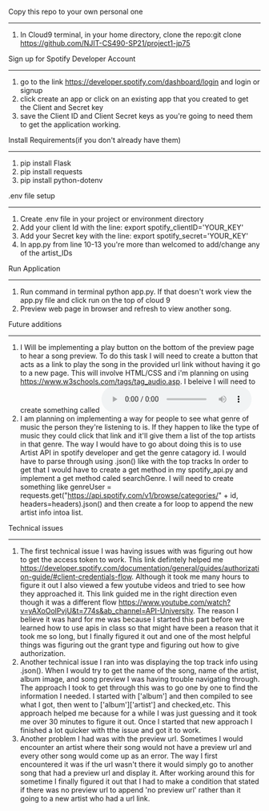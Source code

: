 Copy this repo to your own personal one
_________________________________________________________________________________________________________
1. In Cloud9 terminal, in your home directory, clone the repo:git clone https://github.com/NJIT-CS490-SP21/project1-jp75


Sign up for Spotify Developer Account
_________________________________________________________________________________________________________
1. go to the link https://developer.spotify.com/dashboard/login and login or signup
2. click create an app or click on an existing app that you created to get the Client and Secret key
3. save the Client ID and Client Secret keys as you're going to need them to get the application working.


Install Requirements(if you don't already have them)
_________________________________________________________________________________________________________
1. pip install Flask
2. pip install requests
3. pip install python-dotenv


.env file setup
_________________________________________________________________________________________________________
1. Create .env file in your project or environment directory
2. Add your client Id with the line: export spotify_clientID='YOUR_KEY'
3. Add your Secret key with the line: export spotify_secret='YOUR_KEY'
4. In app.py from line 10-13 you're more than welcomed to add/change any of the artist_IDs 


Run Application
_________________________________________________________________________________________________________
1. Run command in terminal python app.py. If that doesn't work view the app.py file and click run on the top of cloud 9
2. Preview web page in browser and refresh to view another song.


Future additions
_________________________________________________________________________________________________________
1. I Will be implementing a play button on the bottom of the preview page to hear a song preview. To do this task I will need to create a button that acts as a link to play the song in the provided url link without having it go to a new page. This will involve HTML/CSS and i'm planning on using https://www.w3schools.com/tags/tag_audio.asp. I beleive I will need to create something called <audio controls> and then us a <source src = 'link.mp3' /> to provide the audio link.
2. I am planning on implementing a way for people to see what genre of music the person they're listening to is. If they happen to like the type of music they could click that link and it'll give them a list of the top artists in that genre. The way I would have to go about doing this is to use Artist API in spotify developer and get the genre catagory id. I would have to parse through using .json() like with the top tracks In order to get that I would have to create a get method in my spotify_api.py and implement a get method caled searchGenre. I will need to create something like genreUser = requests.get("https://api.spotify.com/v1/browse/categories/" + id, headers=headers).json() and then create a for loop to append the new artist info intoa list.


Technical issues
________________________________________________________________________________________________________
1. The first technical issue I was having issues with was figuring out how to get the access token to work. This link defintely helped me https://developer.spotify.com/documentation/general/guides/authorization-guide/#client-credentials-flow. Although it took me many hours to figure it out I also viewed a few youtube videos and tried to see how they approached it. This link guided me in the right direction even though it was a different flow https://www.youtube.com/watch?v=yAXoOolPvjU&t=774s&ab_channel=API-University. The reason I believe it was hard for me was because I started this part before we learned how to use apis in class so that might have been a reason that it took me so long, but I finally figured it out and one of the most helpful things was figuring out the grant type and figuring out how to give authorization.
2. Another technical issue I ran into was displaying the top track info using .json(). When I would try to get the name of the song, name of the artist, album image, and song preview I was having trouble navigating through. The approach I took to get through this was to go one by one to find the information I needed. I started with ['album'] and then compiled to see what I got, then went to ['album']['artist'] and checked,etc. This approach helped me because for a while I was just guessing and it took me over 30 minutes to figure it out. Once I started that new approach I finished a lot quicker with tthe issue and got it to work.
2. Another problem I had was with the preview url. Sometimes I would encounter an artist where their song would not have a preview url and every other song would come up as an error. The way I first encountered it was if the url wasn't there it would simply go to another song that had a preview url and display it. After working around this for sometime I finally figured it out that I had to make a condition that stated if there was no preview url to append 'no preview url' rather than it going to a new artist who had a url link.
